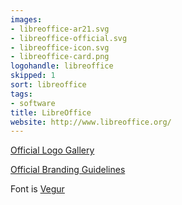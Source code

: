```yaml
---
images:
- libreoffice-ar21.svg
- libreoffice-official.svg
- libreoffice-icon.svg
- libreoffice-card.png
logohandle: libreoffice
skipped: 1
sort: libreoffice
tags:
- software
title: LibreOffice
website: http://www.libreoffice.org/
---
```


[Official Logo Gallery](https://wiki.documentfoundation.org/Gallery_Logos)

[Official Branding Guidelines](https://wiki.documentfoundation.org/Marketing/Branding)

Font is [Vegur](http://www.fontspace.com/arro/vegur)
